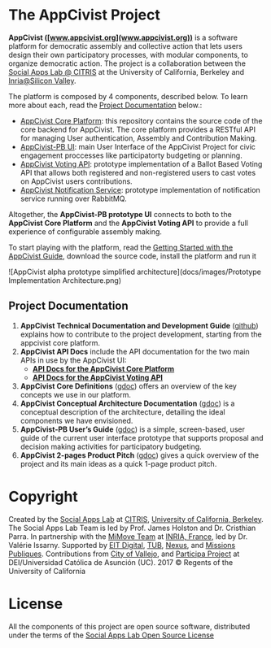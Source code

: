 # The AppCivist Project 

**AppCivist ([www.appcivist.org](www.appcivist.org))** is a software platform for democratic assembly and collective action that lets users design their own participatory processes, with modular components, to organize democratic action. The project  is a collaboration between the [Social Apps Lab @ CITRIS](http://citris-uc.org/initiatives/social-apps-lab/) at the University of California, Berkeley and [Inria@Silicon Valley](https://project.inria.fr/siliconvalley/). 

The platform is composed by 4 components, described below. To learn more about each, read the [Project Documentation](#project-documentation) below.:

* [AppCivist Core Platform](https://github.com/socialappslab/appcivist-platform/): this repository contains the source code of the core backend for AppCivist. The core platform provides a RESTful API for managing User authentication, Assembly and Contribution Making. 
* [AppCivist-PB UI](https://github.com/socialappslab/appcivist-pb-client): main User Interface of the AppCivist Project for civic engagement proccesses like participatorty budgeting or planning.
* [AppCivist Voting API](https://github.com/socialappslab/appcivist-voting-api): prototype implementation of a Ballot Based Voting API that allows both registered and non-registered users to cast votes on AppCivist users contributions. 
* [AppCivist Notification Service](https://github.com/socialappslab/appcivist-voting-api): prototype implementation of notification service running over RabbitMQ. 

Altogether, the **AppCivist-PB prototype UI** connects to both to the **AppCivist Core Platform** and the **AppCivist Voting API** to provide a full experience of configurable assembly making.

To start playing with the platform, read the [Getting Started with the AppCivist Guide](https://github.com/socialappslab/appcivist-platform/docs/getting-started.md), download the source code, install the platform and run it

![AppCivist alpha prototype simplified architecture](docs/images/Prototype Implementation Architecture.png)  

## Project Documentation

1. **AppCivist Technical Documentation and Development Guide** ([github](docs/architecture.md)) explains how to contribute to the project development, starting from the appcivist core platform.
2.  **AppCivist API Docs** include the API documentation for the two main APIs in use by the AppCivist UI: 
    * **[API Docs for the AppCivist Core Platform](https://platform.appcivist.org/api/doc)**
    * **[API Docs for the AppCivist Voting API](https://platform.appcivist.org/voting/docs/api/v0.html)**
3. **AppCivist Core Definitions** ([gdoc](https://docs.google.com/document/d/1mgT9ac9c6bvhGMZ7_IHLYAAgwHxr06gK57RC1BI8gPQ/edit?usp=sharing)) offers an overview of the key concepts we use in our platform. 
4. **AppCivist Conceptual Architecture Documentation** ([gdoc](https://docs.google.com/document/d/1K0aceRhEYoW04D9CjM9g3LbQYuDKXD08yLLPkuhZJQ8/edit?usp=sharing)) is a conceptual description of the architecture, detailing the ideal components we have envisioned. 
5. **AppCivist-PB User’s Guide** ([gdoc](https://docs.google.com/document/d/1a2jmVKqtZSM2VRxTMImRFGbjsgRQpFXl7RHHjW1022U/edit?usp=sharing)) is a simple, screen-based, user guide of the current user interface prototype that supports proposal and decision making activities for participatory budgeting. 
6. **AppCivist 2-pages Product Pitch** ([gdoc](https://docs.google.com/document/d/14n4_EF36vXYfiA6FVPbrbzWyhadA08t6wV1bkEYJw3o/edit?usp=sharing)) gives a quick overview of the project and its main ideas as a quick 1-page product pitch.  

# Copyright

Created by the [Social Apps Lab](http://www.socialappslab.org/) at [CITRIS](http://citris-uc.org/), [University of California, Berkeley](http://www.berkeley.edu/). 
The Social Apps Lab Team is led by Prof. James Holston and Dr. Cristhian Parra. 
In partnership with the [MiMove Team](https://www.inria.fr/en/teams/mimove) at [INRIA, France](https://www.inria.fr/), led by Dr. Valérie Issarny. 
Supported by [EIT Digital](https://www.eitdigital.eu/), [TUB](http://www.tu-berlin.de/), [Nexus](http://www.nexusinstitut.de/index.php/en), and [Missions Publiques](https://missionspubliques.org/).
Contributions from [City of Vallejo](http://www.ci.vallejo.ca.us/), and [Participa Project](http://www.dei.uc.edu.py/proyectos/participa/?lang=es) at DEI/Universidad Católica de Asunción (UC).
2017 © Regents of the University of California

# License

All the components of this project are open source software, distributed under the terms of the [Social Apps Lab Open Source License](LICENSE.md)
